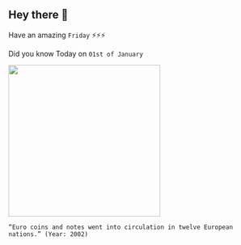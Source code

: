 ## Hey there 👋
Have an amazing `Friday` ⚡⚡⚡

Did you know Today on `01st of January`
 
 [<img src="https://upload.wikimedia.org/wikipedia/commons/6/65/Euro_coins_and_banknotes.jpg" width="300" />](https://en.wikipedia.org/wiki/History_of_the_euro#:~:text=notes%20and%20coins%20began%20to%20circulate%20in%202002) 
 ```
“Euro coins and notes went into circulation in twelve European nations.” (Year: 2002)
```
